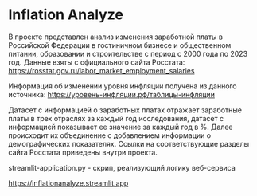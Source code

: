 # Inflation Analyze
В проекте представлен анализ изменения заработной платы в Российской Федерации в гостиничном бизнесе и общественном питании, образовании и строительстве с период с 2000 года по 2023 год. Данные взяты с официального сайта Росстата: https://rosstat.gov.ru/labor_market_employment_salaries

Информация об изменении уровня инфляции получена из данного источника: https://уровень-инфляции.рф/таблицы-инфляции

Датасет с информацией о заработных платах отражает заработные платы в трех отраслях за каждый год исследования, датасет с информацией показывает ее значение за каждый год в %. Далее происходит их объединение с добавлением информации о демографических показателях. Ссылки на соответствующие разделы сайта Росстата приведены внутри проекта.


streamlit-application.py - скрип, реализующий логику веб-сервиса


https://inflationanalyze.streamlit.app
